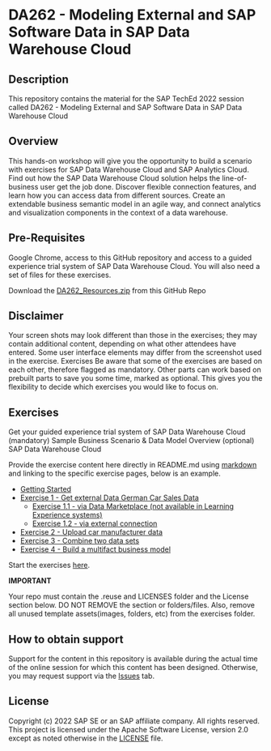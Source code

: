 
# DA262 - Modeling External and SAP Software Data in SAP Data Warehouse Cloud

## Description
This repository contains the material for the SAP TechEd 2022 session called DA262 - Modeling External and SAP Software Data in SAP Data Warehouse Cloud

## Overview
This hands-on workshop will give you the opportunity to build a scenario with exercises for SAP Data Warehouse Cloud and SAP Analytics Cloud. Find out how the SAP Data Warehouse Cloud solution helps the line-of-business user get the job done. Discover flexible connection features, and learn how you can access data from different sources. Create an extendable business semantic model in an agile way, and connect analytics and visualization components in the context of a data warehouse.

## Pre-Requisites
Google Chrome, access to this GitHub repository and access to a guided experience trial system of SAP Data Warehouse Cloud. You will also need a set of files for these exercises.

Download the [DA262_Resources.zip](DA262_Resources.zip) from this GitHub Repo 

## Disclaimer
Your screen shots may look different than those in the exercises; they may contain additional content, depending on what other attendees have entered.
Some user interface elements may differ from the screenshot used in the exercise.
Exercises
Be aware that some of the exercises are based on each other, therefore flagged as mandatory. Other parts can work based on prebuilt parts to save you some time, marked as optional. This gives you the flexibility to decide which exercises you would like to focus on.

## Exercises



Get your guided experience trial system of SAP Data Warehouse Cloud (mandatory)
Sample Business Scenario & Data Model Overview (optional)
SAP Data Warehouse Cloud

Provide the exercise content here directly in README.md using [markdown](https://guides.github.com/features/mastering-markdown/) and linking to the specific exercise pages, below is an example.

- [Getting Started](exercises/ex0/)
- [Exercise 1 - Get external Data German Car Sales Data](exercises/ex1/)
    - [Exercise 1.1 - via Data Marketplace (not available in Learning Experience systems)](exercises/ex1#exercise-11-sub-exercise-1-description)
    - [Exercise 1.2 - via external connection](exercises/ex1#exercise-12-sub-exercise-2-description)
- [Exercise 2 - Upload car manufacturer data](exercises/ex2/)
- [Exercise 3 - Combine two data sets](exercises/ex3/)
- [Exercise 4 - Build a multifact business model](exercises/ex4/)  

Start the exercises [here](https://developers.sap.com/tutorials/abap-environment-trial-onboarding.html).

**IMPORTANT**

Your repo must contain the .reuse and LICENSES folder and the License section below. DO NOT REMOVE the section or folders/files. Also, remove all unused template assets(images, folders, etc) from the exercises folder. 

## How to obtain support

Support for the content in this repository is available during the actual time of the online session for which this content has been designed. Otherwise, you may request support via the [Issues](../../issues) tab.

## License
Copyright (c) 2022 SAP SE or an SAP affiliate company. All rights reserved. This project is licensed under the Apache Software License, version 2.0 except as noted otherwise in the [LICENSE](LICENSES/Apache-2.0.txt) file.
